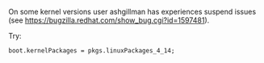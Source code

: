 On some kernel versions user ashgillman has experiences suspend issues
(see https://bugzilla.redhat.com/show_bug.cgi?id=1597481).

Try:

```nix
boot.kernelPackages = pkgs.linuxPackages_4_14;
```
